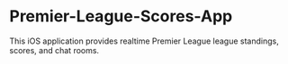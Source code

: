 # Premier-League-Scores-App

This iOS application provides realtime Premier League league standings, scores, and chat rooms.
